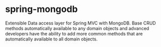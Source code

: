 spring-mongodb
==============

Extensible Data access layer for Spring MVC with MongoDB. Base CRUD methods automatically available to any domain objects and advanced developers have the ability to add more common methods that are automatically available to all domain objects.

